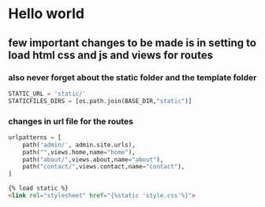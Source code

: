 # Hello world

## few important changes to be made is in setting to load html css and js and views for routes 

### also never forget about the static folder and the template folder 
``` py
STATIC_URL = 'static/'
STATICFILES_DIRS = [os.path.join(BASE_DIR,"static")]
```

### changes in url file for the routes
```py
urlpatterns = [
    path('admin/', admin.site.urls),
    path("",views.home,name="home"),
    path("about/",views.about,name="about"),
    path("contact/",views.contact,name="contact"),
]
```
```html
{% load static %}
<link rel="stylesheet" href="{%static 'style.css'%}">

```